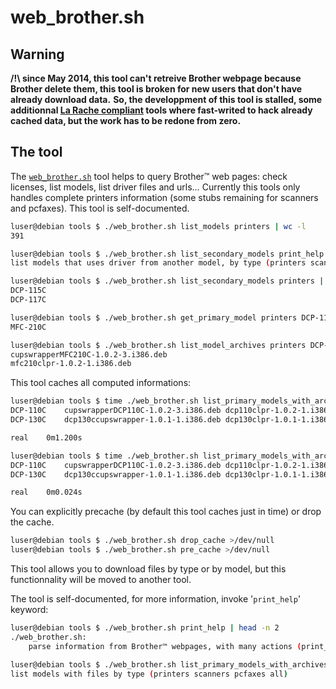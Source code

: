 web_brother.sh
==============

Warning
-------

**/!\ since May 2014, this tool can't retreive Brother webpage because Brother delete them, this tool is broken for new users that don't have already download data.**
**So, the developpment of this tool is stalled, some additionnal [La Rache compliant](http://byatoo.com/la-rache/) tools where fast-writed to hack already cached data, but the work has to be redone from zero.**

The tool
--------

The [`web_brother.sh`](../tools/web_brother.sh) tool helps to query Brother™ web pages: check licenses, list models, list driver files and urls…
Currently this tools only handles complete printers information (some stubs remaining for scanners and pcfaxes).
This tool is self-documented.


```sh
luser@debian tools $ ./web_brother.sh list_models printers | wc -l
391
```

```sh
luser@debian tools $ ./web_brother.sh list_secondary_models print_help
list models that uses driver from another model, by type (printers scanners pcfaxes)
```

```sh
luser@debian tools $ ./web_brother.sh list_secondary_models printers | head -n 2
DCP-115C
DCP-117C
```

```sh
luser@debian tools $ ./web_brother.sh get_primary_model printers DCP-115C
MFC-210C
```

```sh
luser@debian tools $ ./web_brother.sh list_model_archives printers DCP-115C
cupswrapperMFC210C-1.0.2-3.i386.deb
mfc210clpr-1.0.2-1.i386.deb
```

This tool caches all computed informations:

```sh
luser@debian tools $ time ./web_brother.sh list_primary_models_with_archives printers | head -n 2
DCP-110C	cupswrapperDCP110C-1.0.2-3.i386.deb	dcp110clpr-1.0.2-1.i386.deb
DCP-130C	dcp130ccupswrapper-1.0.1-1.i386.deb	dcp130clpr-1.0.1-1.i386.deb

real	0m1.200s

luser@debian tools $ time ./web_brother.sh list_primary_models_with_archives printers | head -n 2
DCP-110C	cupswrapperDCP110C-1.0.2-3.i386.deb	dcp110clpr-1.0.2-1.i386.deb
DCP-130C	dcp130ccupswrapper-1.0.1-1.i386.deb	dcp130clpr-1.0.1-1.i386.deb

real	0m0.024s
```

You can explicitly precache (by default this tool caches just in time) or drop the cache.

```sh
luser@debian tools $ ./web_brother.sh drop_cache >/dev/null
luser@debian tools $ ./web_brother.sh pre_cache >/dev/null
```

This tool allows you to download files by type or by model, but this functionnality will be moved to another tool.

The tool is self-documented, for more information, invoke '``print_help``' keyword:

```sh
luser@debian tools $ ./web_brother.sh print_help | head -n 2
./web_brother.sh:
	parse information from Brother™ webpages, with many actions (print_help pre_cache list_cache drop_cache get_page_url print_page list_archives_with_licenses list_licenses is_license get_license_url print_license list_licenses_urls list_archives get_file_license get_file_url list_archives_urls is_file list_primary_models list_secondary_models_with_primary list_secondary_models list_models is_primary_model is_secondary_model is_model get_primary_model list_primary_models_with_archives list_model_archives list_model_archives_urls download_file download_model_archives download_archives)

luser@debian tools $ ./web_brother.sh list_primary_models_with_archives print_help
list models with files by type (printers scanners pcfaxes all)
```

